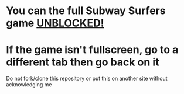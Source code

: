 # You can the full Subway Surfers game [UNBLOCKED!](https://superteamxp.github.io/Subway-Surfers/)
# If the game isn't fullscreen, go to a different tab then go back on it

Do not fork/clone this repository or put this on another site without acknowledging me
